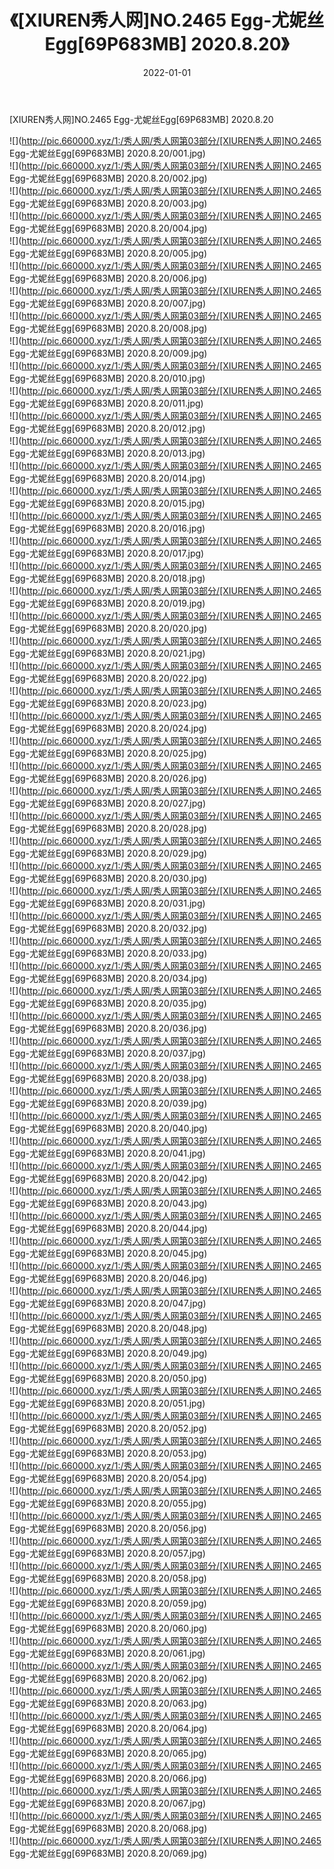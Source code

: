 ﻿---
layout: post
title:  《[XIUREN秀人网]NO.2465 Egg-尤妮丝Egg[69P683MB] 2020.8.20》
date:   2022-01-01
img: http://pic.660000.xyz/1:/秀人网/秀人网第03部分/[XIUREN秀人网]NO.2465 Egg-尤妮丝Egg[69P683MB] 2020.8.20/000.jpg
categories: [美女, 清纯, 唯美]
---

[XIUREN秀人网]NO.2465 Egg-尤妮丝Egg[69P683MB] 2020.8.20

 ![](http://pic.660000.xyz/1:/秀人网/秀人网第03部分/[XIUREN秀人网]NO.2465 Egg-尤妮丝Egg[69P683MB] 2020.8.20/001.jpg) <br>![](http://pic.660000.xyz/1:/秀人网/秀人网第03部分/[XIUREN秀人网]NO.2465 Egg-尤妮丝Egg[69P683MB] 2020.8.20/002.jpg) <br>![](http://pic.660000.xyz/1:/秀人网/秀人网第03部分/[XIUREN秀人网]NO.2465 Egg-尤妮丝Egg[69P683MB] 2020.8.20/003.jpg) <br>![](http://pic.660000.xyz/1:/秀人网/秀人网第03部分/[XIUREN秀人网]NO.2465 Egg-尤妮丝Egg[69P683MB] 2020.8.20/004.jpg) <br>![](http://pic.660000.xyz/1:/秀人网/秀人网第03部分/[XIUREN秀人网]NO.2465 Egg-尤妮丝Egg[69P683MB] 2020.8.20/005.jpg) <br>![](http://pic.660000.xyz/1:/秀人网/秀人网第03部分/[XIUREN秀人网]NO.2465 Egg-尤妮丝Egg[69P683MB] 2020.8.20/006.jpg) <br>![](http://pic.660000.xyz/1:/秀人网/秀人网第03部分/[XIUREN秀人网]NO.2465 Egg-尤妮丝Egg[69P683MB] 2020.8.20/007.jpg) <br>![](http://pic.660000.xyz/1:/秀人网/秀人网第03部分/[XIUREN秀人网]NO.2465 Egg-尤妮丝Egg[69P683MB] 2020.8.20/008.jpg) <br>![](http://pic.660000.xyz/1:/秀人网/秀人网第03部分/[XIUREN秀人网]NO.2465 Egg-尤妮丝Egg[69P683MB] 2020.8.20/009.jpg) <br>![](http://pic.660000.xyz/1:/秀人网/秀人网第03部分/[XIUREN秀人网]NO.2465 Egg-尤妮丝Egg[69P683MB] 2020.8.20/010.jpg) <br>![](http://pic.660000.xyz/1:/秀人网/秀人网第03部分/[XIUREN秀人网]NO.2465 Egg-尤妮丝Egg[69P683MB] 2020.8.20/011.jpg) <br>![](http://pic.660000.xyz/1:/秀人网/秀人网第03部分/[XIUREN秀人网]NO.2465 Egg-尤妮丝Egg[69P683MB] 2020.8.20/012.jpg) <br>![](http://pic.660000.xyz/1:/秀人网/秀人网第03部分/[XIUREN秀人网]NO.2465 Egg-尤妮丝Egg[69P683MB] 2020.8.20/013.jpg) <br>![](http://pic.660000.xyz/1:/秀人网/秀人网第03部分/[XIUREN秀人网]NO.2465 Egg-尤妮丝Egg[69P683MB] 2020.8.20/014.jpg) <br>![](http://pic.660000.xyz/1:/秀人网/秀人网第03部分/[XIUREN秀人网]NO.2465 Egg-尤妮丝Egg[69P683MB] 2020.8.20/015.jpg) <br>![](http://pic.660000.xyz/1:/秀人网/秀人网第03部分/[XIUREN秀人网]NO.2465 Egg-尤妮丝Egg[69P683MB] 2020.8.20/016.jpg) <br>![](http://pic.660000.xyz/1:/秀人网/秀人网第03部分/[XIUREN秀人网]NO.2465 Egg-尤妮丝Egg[69P683MB] 2020.8.20/017.jpg) <br>![](http://pic.660000.xyz/1:/秀人网/秀人网第03部分/[XIUREN秀人网]NO.2465 Egg-尤妮丝Egg[69P683MB] 2020.8.20/018.jpg) <br>![](http://pic.660000.xyz/1:/秀人网/秀人网第03部分/[XIUREN秀人网]NO.2465 Egg-尤妮丝Egg[69P683MB] 2020.8.20/019.jpg) <br>![](http://pic.660000.xyz/1:/秀人网/秀人网第03部分/[XIUREN秀人网]NO.2465 Egg-尤妮丝Egg[69P683MB] 2020.8.20/020.jpg) <br>![](http://pic.660000.xyz/1:/秀人网/秀人网第03部分/[XIUREN秀人网]NO.2465 Egg-尤妮丝Egg[69P683MB] 2020.8.20/021.jpg) <br>![](http://pic.660000.xyz/1:/秀人网/秀人网第03部分/[XIUREN秀人网]NO.2465 Egg-尤妮丝Egg[69P683MB] 2020.8.20/022.jpg) <br>![](http://pic.660000.xyz/1:/秀人网/秀人网第03部分/[XIUREN秀人网]NO.2465 Egg-尤妮丝Egg[69P683MB] 2020.8.20/023.jpg) <br>![](http://pic.660000.xyz/1:/秀人网/秀人网第03部分/[XIUREN秀人网]NO.2465 Egg-尤妮丝Egg[69P683MB] 2020.8.20/024.jpg) <br>![](http://pic.660000.xyz/1:/秀人网/秀人网第03部分/[XIUREN秀人网]NO.2465 Egg-尤妮丝Egg[69P683MB] 2020.8.20/025.jpg) <br>![](http://pic.660000.xyz/1:/秀人网/秀人网第03部分/[XIUREN秀人网]NO.2465 Egg-尤妮丝Egg[69P683MB] 2020.8.20/026.jpg) <br>![](http://pic.660000.xyz/1:/秀人网/秀人网第03部分/[XIUREN秀人网]NO.2465 Egg-尤妮丝Egg[69P683MB] 2020.8.20/027.jpg) <br>![](http://pic.660000.xyz/1:/秀人网/秀人网第03部分/[XIUREN秀人网]NO.2465 Egg-尤妮丝Egg[69P683MB] 2020.8.20/028.jpg) <br>![](http://pic.660000.xyz/1:/秀人网/秀人网第03部分/[XIUREN秀人网]NO.2465 Egg-尤妮丝Egg[69P683MB] 2020.8.20/029.jpg) <br>![](http://pic.660000.xyz/1:/秀人网/秀人网第03部分/[XIUREN秀人网]NO.2465 Egg-尤妮丝Egg[69P683MB] 2020.8.20/030.jpg) <br>![](http://pic.660000.xyz/1:/秀人网/秀人网第03部分/[XIUREN秀人网]NO.2465 Egg-尤妮丝Egg[69P683MB] 2020.8.20/031.jpg) <br>![](http://pic.660000.xyz/1:/秀人网/秀人网第03部分/[XIUREN秀人网]NO.2465 Egg-尤妮丝Egg[69P683MB] 2020.8.20/032.jpg) <br>![](http://pic.660000.xyz/1:/秀人网/秀人网第03部分/[XIUREN秀人网]NO.2465 Egg-尤妮丝Egg[69P683MB] 2020.8.20/033.jpg) <br>![](http://pic.660000.xyz/1:/秀人网/秀人网第03部分/[XIUREN秀人网]NO.2465 Egg-尤妮丝Egg[69P683MB] 2020.8.20/034.jpg) <br>![](http://pic.660000.xyz/1:/秀人网/秀人网第03部分/[XIUREN秀人网]NO.2465 Egg-尤妮丝Egg[69P683MB] 2020.8.20/035.jpg) <br>![](http://pic.660000.xyz/1:/秀人网/秀人网第03部分/[XIUREN秀人网]NO.2465 Egg-尤妮丝Egg[69P683MB] 2020.8.20/036.jpg) <br>![](http://pic.660000.xyz/1:/秀人网/秀人网第03部分/[XIUREN秀人网]NO.2465 Egg-尤妮丝Egg[69P683MB] 2020.8.20/037.jpg) <br>![](http://pic.660000.xyz/1:/秀人网/秀人网第03部分/[XIUREN秀人网]NO.2465 Egg-尤妮丝Egg[69P683MB] 2020.8.20/038.jpg) <br>![](http://pic.660000.xyz/1:/秀人网/秀人网第03部分/[XIUREN秀人网]NO.2465 Egg-尤妮丝Egg[69P683MB] 2020.8.20/039.jpg) <br>![](http://pic.660000.xyz/1:/秀人网/秀人网第03部分/[XIUREN秀人网]NO.2465 Egg-尤妮丝Egg[69P683MB] 2020.8.20/040.jpg) <br>![](http://pic.660000.xyz/1:/秀人网/秀人网第03部分/[XIUREN秀人网]NO.2465 Egg-尤妮丝Egg[69P683MB] 2020.8.20/041.jpg) <br>![](http://pic.660000.xyz/1:/秀人网/秀人网第03部分/[XIUREN秀人网]NO.2465 Egg-尤妮丝Egg[69P683MB] 2020.8.20/042.jpg) <br>![](http://pic.660000.xyz/1:/秀人网/秀人网第03部分/[XIUREN秀人网]NO.2465 Egg-尤妮丝Egg[69P683MB] 2020.8.20/043.jpg) <br>![](http://pic.660000.xyz/1:/秀人网/秀人网第03部分/[XIUREN秀人网]NO.2465 Egg-尤妮丝Egg[69P683MB] 2020.8.20/044.jpg) <br>![](http://pic.660000.xyz/1:/秀人网/秀人网第03部分/[XIUREN秀人网]NO.2465 Egg-尤妮丝Egg[69P683MB] 2020.8.20/045.jpg) <br>![](http://pic.660000.xyz/1:/秀人网/秀人网第03部分/[XIUREN秀人网]NO.2465 Egg-尤妮丝Egg[69P683MB] 2020.8.20/046.jpg) <br>![](http://pic.660000.xyz/1:/秀人网/秀人网第03部分/[XIUREN秀人网]NO.2465 Egg-尤妮丝Egg[69P683MB] 2020.8.20/047.jpg) <br>![](http://pic.660000.xyz/1:/秀人网/秀人网第03部分/[XIUREN秀人网]NO.2465 Egg-尤妮丝Egg[69P683MB] 2020.8.20/048.jpg) <br>![](http://pic.660000.xyz/1:/秀人网/秀人网第03部分/[XIUREN秀人网]NO.2465 Egg-尤妮丝Egg[69P683MB] 2020.8.20/049.jpg) <br>![](http://pic.660000.xyz/1:/秀人网/秀人网第03部分/[XIUREN秀人网]NO.2465 Egg-尤妮丝Egg[69P683MB] 2020.8.20/050.jpg) <br>![](http://pic.660000.xyz/1:/秀人网/秀人网第03部分/[XIUREN秀人网]NO.2465 Egg-尤妮丝Egg[69P683MB] 2020.8.20/051.jpg) <br>![](http://pic.660000.xyz/1:/秀人网/秀人网第03部分/[XIUREN秀人网]NO.2465 Egg-尤妮丝Egg[69P683MB] 2020.8.20/052.jpg) <br>![](http://pic.660000.xyz/1:/秀人网/秀人网第03部分/[XIUREN秀人网]NO.2465 Egg-尤妮丝Egg[69P683MB] 2020.8.20/053.jpg) <br>![](http://pic.660000.xyz/1:/秀人网/秀人网第03部分/[XIUREN秀人网]NO.2465 Egg-尤妮丝Egg[69P683MB] 2020.8.20/054.jpg) <br>![](http://pic.660000.xyz/1:/秀人网/秀人网第03部分/[XIUREN秀人网]NO.2465 Egg-尤妮丝Egg[69P683MB] 2020.8.20/055.jpg) <br>![](http://pic.660000.xyz/1:/秀人网/秀人网第03部分/[XIUREN秀人网]NO.2465 Egg-尤妮丝Egg[69P683MB] 2020.8.20/056.jpg) <br>![](http://pic.660000.xyz/1:/秀人网/秀人网第03部分/[XIUREN秀人网]NO.2465 Egg-尤妮丝Egg[69P683MB] 2020.8.20/057.jpg) <br>![](http://pic.660000.xyz/1:/秀人网/秀人网第03部分/[XIUREN秀人网]NO.2465 Egg-尤妮丝Egg[69P683MB] 2020.8.20/058.jpg) <br>![](http://pic.660000.xyz/1:/秀人网/秀人网第03部分/[XIUREN秀人网]NO.2465 Egg-尤妮丝Egg[69P683MB] 2020.8.20/059.jpg) <br>![](http://pic.660000.xyz/1:/秀人网/秀人网第03部分/[XIUREN秀人网]NO.2465 Egg-尤妮丝Egg[69P683MB] 2020.8.20/060.jpg) <br>![](http://pic.660000.xyz/1:/秀人网/秀人网第03部分/[XIUREN秀人网]NO.2465 Egg-尤妮丝Egg[69P683MB] 2020.8.20/061.jpg) <br>![](http://pic.660000.xyz/1:/秀人网/秀人网第03部分/[XIUREN秀人网]NO.2465 Egg-尤妮丝Egg[69P683MB] 2020.8.20/062.jpg) <br>![](http://pic.660000.xyz/1:/秀人网/秀人网第03部分/[XIUREN秀人网]NO.2465 Egg-尤妮丝Egg[69P683MB] 2020.8.20/063.jpg) <br>![](http://pic.660000.xyz/1:/秀人网/秀人网第03部分/[XIUREN秀人网]NO.2465 Egg-尤妮丝Egg[69P683MB] 2020.8.20/064.jpg) <br>![](http://pic.660000.xyz/1:/秀人网/秀人网第03部分/[XIUREN秀人网]NO.2465 Egg-尤妮丝Egg[69P683MB] 2020.8.20/065.jpg) <br>![](http://pic.660000.xyz/1:/秀人网/秀人网第03部分/[XIUREN秀人网]NO.2465 Egg-尤妮丝Egg[69P683MB] 2020.8.20/066.jpg) <br>![](http://pic.660000.xyz/1:/秀人网/秀人网第03部分/[XIUREN秀人网]NO.2465 Egg-尤妮丝Egg[69P683MB] 2020.8.20/067.jpg) <br>![](http://pic.660000.xyz/1:/秀人网/秀人网第03部分/[XIUREN秀人网]NO.2465 Egg-尤妮丝Egg[69P683MB] 2020.8.20/068.jpg) <br>![](http://pic.660000.xyz/1:/秀人网/秀人网第03部分/[XIUREN秀人网]NO.2465 Egg-尤妮丝Egg[69P683MB] 2020.8.20/069.jpg) <br>